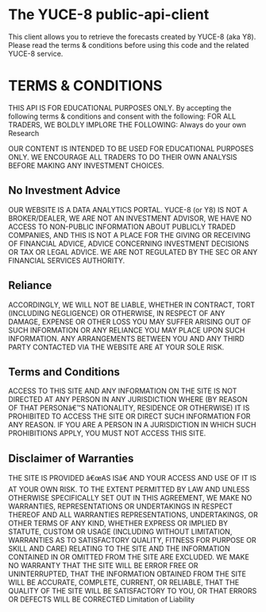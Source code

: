 # The YUCE-8 public-api-client

This client allows you to retrieve the forecasts created by YUCE-8 (aka Y8). Please read the terms & conditions before using this code and the related YUCE-8 service.


# TERMS & CONDITIONS
THIS API IS FOR EDUCATIONAL PURPOSES ONLY. By accepting the following terms & conditions and consent with the following:
FOR ALL TRADERS, WE BOLDLY IMPLORE THE FOLLOWING: Always do your own Research

OUR CONTENT IS INTENDED TO BE USED FOR EDUCATIONAL PURPOSES ONLY. WE ENCOURAGE ALL TRADERS TO DO THEIR OWN ANALYSIS BEFORE MAKING ANY INVESTMENT CHOICES.

## No Investment Advice
OUR WEBSITE IS A DATA ANALYTICS PORTAL. YUCE-8 (or Y8) IS NOT A BROKER/DEALER, WE ARE NOT AN INVESTMENT ADVISOR, WE HAVE NO ACCESS TO NON-PUBLIC INFORMATION ABOUT PUBLICLY TRADED COMPANIES, AND THIS IS NOT A PLACE FOR THE GIVING OR RECEIVING OF FINANCIAL ADVICE, ADVICE CONCERNING INVESTMENT DECISIONS OR TAX OR LEGAL ADVICE. WE ARE NOT REGULATED BY THE SEC OR ANY FINANCIAL SERVICES AUTHORITY.

## Reliance
ACCORDINGLY, WE WILL NOT BE LIABLE, WHETHER IN CONTRACT, TORT (INCLUDING NEGLIGENCE) OR OTHERWISE, IN RESPECT OF ANY DAMAGE, EXPENSE OR OTHER LOSS YOU MAY SUFFER ARISING OUT OF SUCH INFORMATION OR ANY RELIANCE YOU MAY PLACE UPON SUCH INFORMATION. ANY ARRANGEMENTS BETWEEN YOU AND ANY THIRD PARTY CONTACTED VIA THE WEBSITE ARE AT YOUR SOLE RISK.

## Terms and Conditions
ACCESS TO THIS SITE AND ANY INFORMATION ON THE SITE IS NOT DIRECTED AT ANY PERSON IN ANY JURISDICTION WHERE (BY REASON OF THAT PERSONâ€™S NATIONALITY, RESIDENCE OR OTHERWISE) IT IS PROHIBITED TO ACCESS THE SITE OR DIRECT SUCH INFORMATION FOR ANY REASON. IF YOU ARE A PERSON IN A JURISDICTION IN WHICH SUCH PROHIBITIONS APPLY, YOU MUST NOT ACCESS THIS SITE.

## Disclaimer of Warranties
THE SITE IS PROVIDED â€œAS ISâ€ AND YOUR ACCESS AND USE OF IT IS AT YOUR OWN RISK. TO THE EXTENT PERMITTED BY LAW AND UNLESS OTHERWISE SPECIFICALLY SET OUT IN THIS AGREEMENT, WE MAKE NO WARRANTIES, REPRESENTATIONS OR UNDERTAKINGS IN RESPECT THEREOF AND ALL WARRANTIES REPRESENTATIONS, UNDERTAKINGS, OR OTHER TERMS OF ANY KIND, WHETHER EXPRESS OR IMPLIED BY STATUTE, CUSTOM OR USAGE (INCLUDING WITHOUT LIMITATION, WARRANTIES AS TO SATISFACTORY QUALITY, FITNESS FOR PURPOSE OR SKILL AND CARE) RELATING TO THE SITE AND THE INFORMATION CONTAINED IN OR OMITTED FROM THE SITE ARE EXCLUDED. WE MAKE NO WARRANTY THAT THE SITE WILL BE ERROR FREE OR UNINTERRUPTED, THAT THE INFORMATION OBTAINED FROM THE SITE WILL BE ACCURATE, COMPLETE, CURRENT, OR RELIABLE, THAT THE QUALITY OF THE SITE WILL BE SATISFACTORY TO YOU, OR THAT ERRORS OR DEFECTS WILL BE CORRECTED
Limitation of Liability
